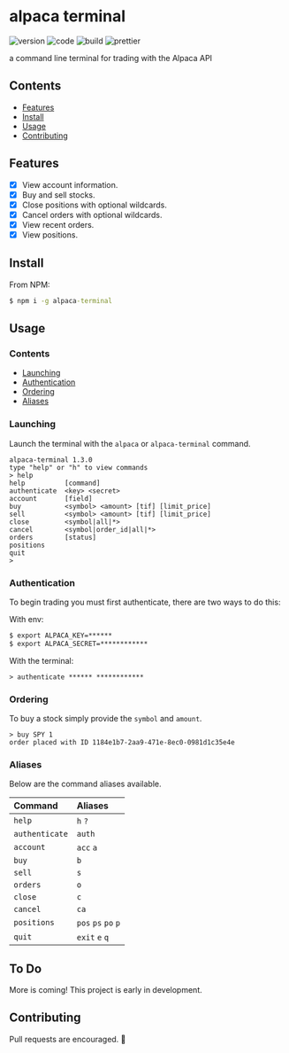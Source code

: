 # alpaca terminal

![version](https://img.shields.io/github/package-json/v/117/alpaca-terminal?color=196DFF&style=flat-square)
![code](https://img.shields.io/github/languages/code-size/117/alpaca-terminal?color=F1A42E&style=flat-square)
![build](https://img.shields.io/github/workflow/status/117/alpaca-terminal/test?style=flat-square)
![prettier](https://img.shields.io/static/v1?label=code%20style&message=prettier&color=ff51bc&style=flat-square)

a command line terminal for trading with the Alpaca API

## Contents

- [Features](#features)
- [Install](#install)
- [Usage](#usage)
- [Contributing](#contributing)

## Features

- [x] View account information.
- [x] Buy and sell stocks.
- [x] Close positions with optional wildcards.
- [x] Cancel orders with optional wildcards.
- [x] View recent orders.
- [x] View positions.

## Install

From NPM:

```cmd
$ npm i -g alpaca-terminal
```

## Usage

### Contents

- [Launching](#launching)
- [Authentication](#authentication)
- [Ordering](#ordering)
- [Aliases](#aliases)

### Launching

Launch the terminal with the `alpaca` or `alpaca-terminal` command.

```terminal
alpaca-terminal 1.3.0
type "help" or "h" to view commands
> help
help          [command]
authenticate  <key> <secret>
account       [field]
buy           <symbol> <amount> [tif] [limit_price]
sell          <symbol> <amount> [tif] [limit_price]
close         <symbol|all|*>
cancel        <symbol|order_id|all|*>
orders        [status]
positions
quit
>
```

### Authentication

To begin trading you must first authenticate, there are two ways to do this:

With env:

```cmd
$ export ALPACA_KEY=******
$ export ALPACA_SECRET=************
```

With the terminal:

```terminal
> authenticate ****** ************
```

### Ordering

To buy a stock simply provide the `symbol` and `amount`.

```terminal
> buy SPY 1
order placed with ID 1184e1b7-2aa9-471e-8ec0-0981d1c35e4e
```

### Aliases

Below are the command aliases available.

| Command        | Aliases             |
| :------------- | :------------------ |
| `help`         | `h` `?`             |
| `authenticate` | `auth`              |
| `account`      | `acc` `a`           |
| `buy`          | `b`                 |
| `sell`         | `s`                 |
| `orders`       | `o`                 |
| `close`        | `c`                 |
| `cancel`       | `ca`                |
| `positions`    | `pos` `ps` `po` `p` |
| `quit`         | `exit` `e` `q`      |

## To Do

More is coming! This project is early in development.

## Contributing

Pull requests are encouraged. 🙂
